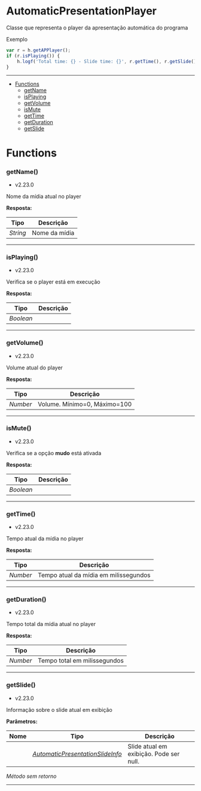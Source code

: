 # AutomaticPresentationPlayer
Classe que representa o player da apresentação automática do programa

Exemplo
```javascript
var r = h.getAPPlayer();
if (r.isPlaying()) {
    h.logf('Total time: {} - Slide time: {}', r.getTime(), r.getSlide().getTime());
}
```

---

- [Functions](#functions)
  - [getName](#getname)
  - [isPlaying](#isplaying)
  - [getVolume](#getvolume)
  - [isMute](#ismute)
  - [getTime](#gettime)
  - [getDuration](#getduration)
  - [getSlide](#getslide)


# Functions 
### getName()
- v2.23.0

Nome da mídia atual no player



**Resposta:**

| Tipo  | Descrição |
| :---: | ------------|
| _String_ | Nome da mídia |


---


### isPlaying()
- v2.23.0

Verifica se o player está em execução



**Resposta:**

| Tipo  | Descrição |
| :---: | ------------|
| _Boolean_ |  |


---


### getVolume()
- v2.23.0

Volume atual do player



**Resposta:**

| Tipo  | Descrição |
| :---: | ------------|
| _Number_ | Volume. Mínimo=0, Máximo=100 |


---


### isMute()
- v2.23.0

Verifica se a opção **mudo** está ativada



**Resposta:**

| Tipo  | Descrição |
| :---: | ------------|
| _Boolean_ |  |


---


### getTime()
- v2.23.0

Tempo atual da mídia no player



**Resposta:**

| Tipo  | Descrição |
| :---: | ------------|
| _Number_ | Tempo atual da mídia em milissegundos |


---


### getDuration()
- v2.23.0

Tempo total da mídia atual no player



**Resposta:**

| Tipo  | Descrição |
| :---: | ------------|
| _Number_ | Tempo total em milissegundos |


---


### getSlide()
- v2.23.0

Informação sobre o slide atual em exibição

**Parâmetros:**

| Nome | Tipo  | Descrição |
| ---- | :---: | ------------|
|  | _[AutomaticPresentationSlideInfo](https://github.com/holyrics/jslib/blob/main/doc/pt/AutomaticPresentationSlideInfo.md)_ | Slide atual em exibição. Pode ser null. |


_Método sem retorno_

---
